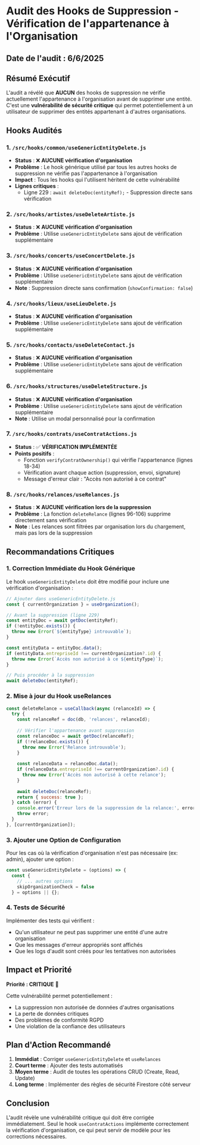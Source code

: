 # Audit des Hooks de Suppression - Vérification de l'appartenance à l'Organisation

## Date de l'audit : 6/6/2025

## Résumé Exécutif

L'audit a révélé que **AUCUN** des hooks de suppression ne vérifie actuellement l'appartenance à l'organisation avant de supprimer une entité. C'est une **vulnérabilité de sécurité critique** qui permet potentiellement à un utilisateur de supprimer des entités appartenant à d'autres organisations.

## Hooks Audités

### 1. `/src/hooks/common/useGenericEntityDelete.js`
- **Status** : ❌ **AUCUNE vérification d'organisation**
- **Problème** : Le hook générique utilisé par tous les autres hooks de suppression ne vérifie pas l'appartenance à l'organisation
- **Impact** : Tous les hooks qui l'utilisent héritent de cette vulnérabilité
- **Lignes critiques** : 
  - Ligne 229 : `await deleteDoc(entityRef);` - Suppression directe sans vérification

### 2. `/src/hooks/artistes/useDeleteArtiste.js`
- **Status** : ❌ **AUCUNE vérification d'organisation**
- **Problème** : Utilise `useGenericEntityDelete` sans ajout de vérification supplémentaire

### 3. `/src/hooks/concerts/useConcertDelete.js`
- **Status** : ❌ **AUCUNE vérification d'organisation**
- **Problème** : Utilise `useGenericEntityDelete` sans ajout de vérification supplémentaire
- **Note** : Suppression directe sans confirmation (`showConfirmation: false`)

### 4. `/src/hooks/lieux/useLieuDelete.js`
- **Status** : ❌ **AUCUNE vérification d'organisation**
- **Problème** : Utilise `useGenericEntityDelete` sans ajout de vérification supplémentaire

### 5. `/src/hooks/contacts/useDeleteContact.js`
- **Status** : ❌ **AUCUNE vérification d'organisation**
- **Problème** : Utilise `useGenericEntityDelete` sans ajout de vérification supplémentaire

### 6. `/src/hooks/structures/useDeleteStructure.js`
- **Status** : ❌ **AUCUNE vérification d'organisation**
- **Problème** : Utilise `useGenericEntityDelete` sans ajout de vérification supplémentaire
- **Note** : Utilise un modal personnalisé pour la confirmation

### 7. `/src/hooks/contrats/useContratActions.js`
- **Status** : ✅ **VÉRIFICATION IMPLÉMENTÉE**
- **Points positifs** :
  - Fonction `verifyContratOwnership()` qui vérifie l'appartenance (lignes 18-34)
  - Vérification avant chaque action (suppression, envoi, signature)
  - Message d'erreur clair : "Accès non autorisé à ce contrat"

### 8. `/src/hooks/relances/useRelances.js`
- **Status** : ❌ **AUCUNE vérification lors de la suppression**
- **Problème** : La fonction `deleteRelance` (lignes 96-106) supprime directement sans vérification
- **Note** : Les relances sont filtrées par organisation lors du chargement, mais pas lors de la suppression

## Recommandations Critiques

### 1. Correction Immédiate du Hook Générique

Le hook `useGenericEntityDelete` doit être modifié pour inclure une vérification d'organisation :

```javascript
// Ajouter dans useGenericEntityDelete.js
const { currentOrganization } = useOrganization();

// Avant la suppression (ligne 229)
const entityDoc = await getDoc(entityRef);
if (!entityDoc.exists()) {
  throw new Error(`${entityType} introuvable`);
}

const entityData = entityDoc.data();
if (entityData.entrepriseId !== currentOrganization?.id) {
  throw new Error(`Accès non autorisé à ce ${entityType}`);
}

// Puis procéder à la suppression
await deleteDoc(entityRef);
```

### 2. Mise à jour du Hook useRelances

```javascript
const deleteRelance = useCallback(async (relanceId) => {
  try {
    const relanceRef = doc(db, 'relances', relanceId);
    
    // Vérifier l'appartenance avant suppression
    const relanceDoc = await getDoc(relanceRef);
    if (!relanceDoc.exists()) {
      throw new Error('Relance introuvable');
    }
    
    const relanceData = relanceDoc.data();
    if (relanceData.entrepriseId !== currentOrganization?.id) {
      throw new Error('Accès non autorisé à cette relance');
    }
    
    await deleteDoc(relanceRef);
    return { success: true };
  } catch (error) {
    console.error('Erreur lors de la suppression de la relance:', error);
    throw error;
  }
}, [currentOrganization]);
```

### 3. Ajouter une Option de Configuration

Pour les cas où la vérification d'organisation n'est pas nécessaire (ex: admin), ajouter une option :

```javascript
const useGenericEntityDelete = (options) => {
  const {
    // ... autres options
    skipOrganizationCheck = false
  } = options || {};
```

### 4. Tests de Sécurité

Implémenter des tests qui vérifient :
- Qu'un utilisateur ne peut pas supprimer une entité d'une autre organisation
- Que les messages d'erreur appropriés sont affichés
- Que les logs d'audit sont créés pour les tentatives non autorisées

## Impact et Priorité

**Priorité : CRITIQUE** 🔴

Cette vulnérabilité permet potentiellement :
- La suppression non autorisée de données d'autres organisations
- La perte de données critiques
- Des problèmes de conformité RGPD
- Une violation de la confiance des utilisateurs

## Plan d'Action Recommandé

1. **Immédiat** : Corriger `useGenericEntityDelete` et `useRelances`
2. **Court terme** : Ajouter des tests automatisés
3. **Moyen terme** : Audit de toutes les opérations CRUD (Create, Read, Update)
4. **Long terme** : Implémenter des règles de sécurité Firestore côté serveur

## Conclusion

L'audit révèle une vulnérabilité critique qui doit être corrigée immédiatement. Seul le hook `useContratActions` implémente correctement la vérification d'organisation, ce qui peut servir de modèle pour les corrections nécessaires.
